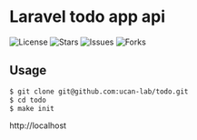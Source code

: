 # Laravel todo app api

![License](https://img.shields.io/github/license/ucan-lab/todo?color=f05340)
![Stars](https://img.shields.io/github/stars/ucan-lab/todo?color=f05340)
![Issues](https://img.shields.io/github/issues/ucan-lab/todo?color=f05340)
![Forks](https://img.shields.io/github/forks/ucan-lab/todo?color=f05340)

## Usage

```bash
$ git clone git@github.com:ucan-lab/todo.git
$ cd todo
$ make init
```

http://localhost
